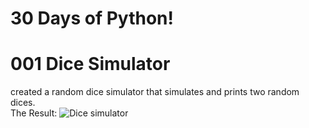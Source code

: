 # 30 Days of Python!  

# 001 Dice Simulator

created a random dice simulator that simulates and prints two random dices.
<br>
The Result:
![Dice simulator](https://user-images.githubusercontent.com/75100642/111679884-8614c480-8819-11eb-8ca7-00771af13ef2.PNG)


